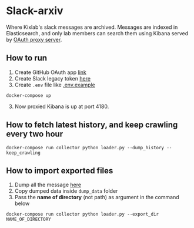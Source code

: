 # Slack-arxiv

Where Kixlab's slack messages are archived. Messages are indexed in Elasticsearch, and only lab members can search them using Kibana served by [OAuth proxy server](https://github.com/bitly/oauth2_proxy).

How to run
---
1. Create GitHub OAuth app [link](https://github.com/settings/developers)
2. Create Slack legacy token [here](https://api.slack.com/custom-integrations/legacy-tokens)
3. Create `.env` file like [.env.example](https://github.com/kixlab/slack-arxiv/blob/master/.env.example)
```commandline
docker-compose up
```
3. Now proxied Kibana is up at port 4180.

How to fetch latest history, and keep crawling every two hour
---
```commandline
docker-compose run collector python loader.py --dump_history --keep_crawling
```

How to import exported files
---
1. Dump all the message [here](https://get.slack.help/hc/en-us/articles/201658943-Export-data-and-message-history)
2. Copy dumped data inside `dump_data` folder
3. Pass the **name of directory** (not path) as argument in the command below
```commandline
docker-compose run collector python loader.py --export_dir NAME_OF_DIRECTORY
```
